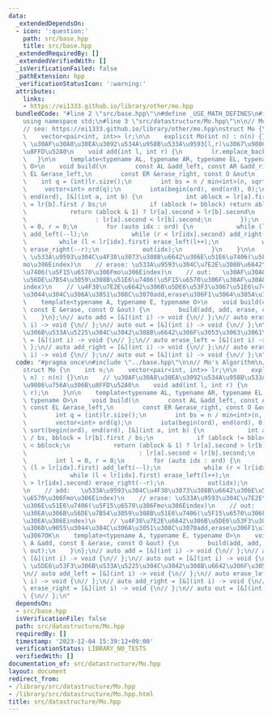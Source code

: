 ```yaml
---
data:
  _extendedDependsOn:
  - icon: ':question:'
    path: src/base.hpp
    title: src/base.hpp
  _extendedRequiredBy: []
  _extendedVerifiedWith: []
  _isVerificationFailed: false
  _pathExtension: hpp
  _verificationStatusIcon: ':warning:'
  attributes:
    links:
    - https://ei1333.github.io/library/other/mo.hpp
  bundledCode: "#line 2 \"src/base.hpp\"\n#define _USE_MATH_DEFINES\n#include <bits/stdc++.h>\n\
    using namespace std;\n#line 3 \"src/datastructure/Mo.hpp\"\n\n// Mo's Algorithm\n\
    // see: https://ei1333.github.io/library/other/mo.hpp\nstruct Mo {\n    int n;\n\
    \    vector<pair<int, int>> lr;\n\n    explicit Mo(int n) : n(n) {}\n\n    //\
    \ \u30AF\u30A8\u30EA\u3092\u534A\u958B\u533A\u9593[l,r)\u3067\u9806\u756A\u306B\
    \u8FFD\u52A0\n    void add(int l, int r) {\n        lr.emplace_back(l, r);\n \
    \   }\n\n    template<typename AL, typename AR, typename EL, typename ER, typename\
    \ O>\n    void build(\n        const AL &add_left, const AR &add_right, const\
    \ EL &erase_left,\n        const ER &erase_right, const O &out\n    ) {\n    \
    \    int q = (int)lr.size();\n        int bs = n / min<int>(n, sqrt(q));\n   \
    \     vector<int> ord(q);\n        iota(begin(ord), end(ord), 0);\n        sort(begin(ord),\
    \ end(ord), [&](int a, int b) {\n            int ablock = lr[a].first / bs, bblock\
    \ = lr[b].first / bs;\n            if (ablock != bblock) return ablock < bblock;\n\
    \            return (ablock & 1) ? lr[a].second > lr[b].second\n             \
    \                   : lr[a].second < lr[b].second;\n        });\n        int l\
    \ = 0, r = 0;\n        for (auto idx : ord) {\n            while (l > lr[idx].first)\
    \ add_left(--l);\n            while (r < lr[idx].second) add_right(r++);\n   \
    \         while (l < lr[idx].first) erase_left(l++);\n            while (r > lr[idx].second)\
    \ erase_right(--r);\n            out(idx);\n        }\n    }\n\n    // add:  \
    \ \u533A\u9593\u304C\u4F38\u3073\u308B\u6642\u306E\u51E6\u7406(\u5F15\u6570\u306F\
    mo\u306Eindex)\n    // erase: \u533A\u9593\u304C\u7E2E\u3080\u6642\u306E\u51E6\
    \u7406(\u5F15\u6570\u306Fmo\u306Eindex)\n    // out:   \u30AF\u30A8\u30EA\u306B\
    \u56DE\u7B54\u3059\u308B\u51E6\u7406(\u5F15\u6570\u306F\u30AF\u30A8\u30EA\u306E\
    index)\n    // \u4F38\u7E2E\u6642\u306B\u5DE6\u53F3\u3067\u51E6\u7406\u306B\u9055\
    \u3044\u304C\u306A\u3051\u308C\u3070add,erase\u306F1\u3064\u305A\u3064\u3067OK\n\
    \    template<typename A, typename E, typename O>\n    void build(const A &add,\
    \ const E &erase, const O &out) {\n        build(add, add, erase, erase, out);\n\
    \    }\n};\n// auto add = [&](int i) -> void {\n// };\n// auto erase = [&](int\
    \ i) -> void {\n// };\n// auto out = [&](int i) -> void {\n// };\n\n// \u5DE6\u53F3\
    \u306B\u533A\u5225\u304C\u3042\u308B\u6642\u306F\u3053\u3063\u3061\n// auto add_left\
    \ = [&](int i) -> void {\n// };\n// auto erase_left = [&](int i) -> void {\n//\
    \ };\n// auto add_right = [&](int i) -> void {\n// };\n// auto erase_right = [&](int\
    \ i) -> void {\n// };\n// auto out = [&](int i) -> void {\n// };\n"
  code: "#pragma once\n#include \"../base.hpp\"\n\n// Mo's Algorithm\n// see: https://ei1333.github.io/library/other/mo.hpp\n\
    struct Mo {\n    int n;\n    vector<pair<int, int>> lr;\n\n    explicit Mo(int\
    \ n) : n(n) {}\n\n    // \u30AF\u30A8\u30EA\u3092\u534A\u958B\u533A\u9593[l,r)\u3067\
    \u9806\u756A\u306B\u8FFD\u52A0\n    void add(int l, int r) {\n        lr.emplace_back(l,\
    \ r);\n    }\n\n    template<typename AL, typename AR, typename EL, typename ER,\
    \ typename O>\n    void build(\n        const AL &add_left, const AR &add_right,\
    \ const EL &erase_left,\n        const ER &erase_right, const O &out\n    ) {\n\
    \        int q = (int)lr.size();\n        int bs = n / min<int>(n, sqrt(q));\n\
    \        vector<int> ord(q);\n        iota(begin(ord), end(ord), 0);\n       \
    \ sort(begin(ord), end(ord), [&](int a, int b) {\n            int ablock = lr[a].first\
    \ / bs, bblock = lr[b].first / bs;\n            if (ablock != bblock) return ablock\
    \ < bblock;\n            return (ablock & 1) ? lr[a].second > lr[b].second\n \
    \                               : lr[a].second < lr[b].second;\n        });\n\
    \        int l = 0, r = 0;\n        for (auto idx : ord) {\n            while\
    \ (l > lr[idx].first) add_left(--l);\n            while (r < lr[idx].second) add_right(r++);\n\
    \            while (l < lr[idx].first) erase_left(l++);\n            while (r\
    \ > lr[idx].second) erase_right(--r);\n            out(idx);\n        }\n    }\n\
    \n    // add:   \u533A\u9593\u304C\u4F38\u3073\u308B\u6642\u306E\u51E6\u7406(\u5F15\
    \u6570\u306Fmo\u306Eindex)\n    // erase: \u533A\u9593\u304C\u7E2E\u3080\u6642\
    \u306E\u51E6\u7406(\u5F15\u6570\u306Fmo\u306Eindex)\n    // out:   \u30AF\u30A8\
    \u30EA\u306B\u56DE\u7B54\u3059\u308B\u51E6\u7406(\u5F15\u6570\u306F\u30AF\u30A8\
    \u30EA\u306Eindex)\n    // \u4F38\u7E2E\u6642\u306B\u5DE6\u53F3\u3067\u51E6\u7406\
    \u306B\u9055\u3044\u304C\u306A\u3051\u308C\u3070add,erase\u306F1\u3064\u305A\u3064\
    \u3067OK\n    template<typename A, typename E, typename O>\n    void build(const\
    \ A &add, const E &erase, const O &out) {\n        build(add, add, erase, erase,\
    \ out);\n    }\n};\n// auto add = [&](int i) -> void {\n// };\n// auto erase =\
    \ [&](int i) -> void {\n// };\n// auto out = [&](int i) -> void {\n// };\n\n//\
    \ \u5DE6\u53F3\u306B\u533A\u5225\u304C\u3042\u308B\u6642\u306F\u3053\u3063\u3061\
    \n// auto add_left = [&](int i) -> void {\n// };\n// auto erase_left = [&](int\
    \ i) -> void {\n// };\n// auto add_right = [&](int i) -> void {\n// };\n// auto\
    \ erase_right = [&](int i) -> void {\n// };\n// auto out = [&](int i) -> void\
    \ {\n// };\n"
  dependsOn:
  - src/base.hpp
  isVerificationFile: false
  path: src/datastructure/Mo.hpp
  requiredBy: []
  timestamp: '2023-12-04 15:39:12+09:00'
  verificationStatus: LIBRARY_NO_TESTS
  verifiedWith: []
documentation_of: src/datastructure/Mo.hpp
layout: document
redirect_from:
- /library/src/datastructure/Mo.hpp
- /library/src/datastructure/Mo.hpp.html
title: src/datastructure/Mo.hpp
---
```

